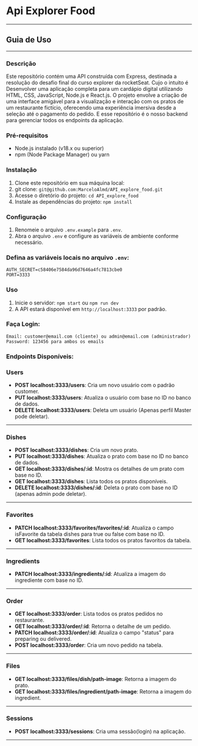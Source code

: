 <h1> Api Explorer Food</h1>
<hr/>
<h2>Guia de Uso</h2>

<hr>

<h3>Descrição</h3>
<p>Este repositório contém uma API construída com Express, destinada a resolução do desafio final do curso explorer da rocketSeat. Cujo o intuito é Desenvolver uma aplicação completa para um cardápio digital utilizando HTML, CSS, JavaScript, Node.js e React.js. O projeto envolve a criação de uma interface amigável para a visualização e interação com os pratos de um restaurante fictício, oferecendo uma experiência imersiva desde a seleção até o pagamento do pedido. E esse repositório é o nosso backend para gerenciar todos os endpoints da aplicação.</p>

<h3>Pré-requisitos</h3>
<ul>
    <li>Node.js instalado (v18.x ou superior)</li>
    <li>npm (Node Package Manager) ou yarn</li>
</ul>

<h3>Instalação</h3>
<ol>
    <li>Clone este repositório em sua máquina local:
        <li>git clone: <code>git@github.com:MarceloAlmd/API_explore_food.git</code></li>
    <li>Acesse o diretório do projeto:
        <code>cd API_explore_food</code></li>
    <li>Instale as dependências do projeto:
        <code>npm install</code></li>
</ol>

<h3>Configuração</h3>
<ol>
    <li>Renomeie o arquivo <code>.env.example</code> para <code>.env</code>.</li>
    <li>Abra o arquivo <code>.env</code> e configure as variáveis de ambiente conforme necessário.</li>
</ol>
 <h3>Defina as variáveis locais no arquivo <code>.env</code>:</h3>

```plaintext
AUTH_SECRET=c58406e7584da96d7646a4fc7813cbe0
PORT=3333
```

<h3>Uso</h3>
<ol>
    <li>Inicie o servidor:
        <code>npm start</code> ou <code>npm run dev</code></li>
        </li>
    <li>A API estará disponível em <code>http://localhost:3333</code> por padrão.</li>
</ol>

<h3>Faça Login:</h3>

```plaintext
Email: customer@email.com (cliente) ou admin@email.com (administrador)
Password: 123456 para ambos os emails
```

<h3>Endpoints Disponíveis:</h3>
<h3>Users</h3>
<ul>
  <li><strong>POST localhost:3333/users</strong>: Cria um novo usuário com o padrão customer.</li>
  <li><strong>PUT localhost:3333/users</strong>: Atualiza o usuário com base no ID no banco de dados.</li>
  <li><strong>DELETE localhost:3333/users</strong>: Deleta um usuário (Apenas perfil Master pode deletar).</li>  
</ul>

<hr/>

<h3>Dishes</h3>
<ul>
  <li><strong>POST localhost:3333/dishes</strong>: Cria um novo prato.</li>
  <li><strong>PUT localhost:3333/dishes</strong>: Atualiza o prato com base no ID no banco de dados.</li>
  <li><strong>GET localhost:3333/dishes/:id</strong>: Mostra os detalhes de um prato com base no ID.</li>
  <li><strong>GET localhost:3333/dishes</strong>: Lista todos os pratos disponíveis.</li>
  <li><strong>DELETE localhost:3333/dishes/:id</strong>: Deleta o prato com base no ID (apenas admin pode deletar).</li>  
</ul>

<hr/>

<h3>Favorites</h3>
<ul>
  <li><strong>PATCH localhost:3333/favorites/favorites/:id</strong>: Atualiza o campo isFavorite da tabela dishes para true ou false com base no ID.</li>
  <li><strong>GET localhost:3333/favorites</strong>: Lista todos os pratos favoritos da tabela.</li>
</ul>

<hr/>

<h3>Ingredients</h3>
<ul>
  <li><strong>PATCH localhost:3333/ingredients/:id</strong>: Atualiza a imagem do ingrediente com base no ID.</li>
</ul>

<hr/>

<h3>Order</h3>
<ul>
  <li><strong>GET localhost:3333/order</strong>: Lista todos os pratos pedidos no restaurante.</li>
  <li><strong>GET localhost:3333/order/:id</strong>: Retorna o detalhe de um pedido.</li>
  <li><strong>PATCH localhost:3333/order/:id</strong>: Atualiza o campo "status" para preparing ou delivered.</li>
  <li><strong>POST localhost:3333/order</strong>: Cria um novo pedido na tabela.</li>
</ul>

<hr/>

<h3>Files</h3>
<ul>
  <li><strong>GET localhost:3333/files/dish/path-image</strong>: Retorna a imagem do prato.</li>
  <li><strong>GET localhost:3333/files/ingredient/path-image</strong>: Retorna a imagem do ingredient.</li>
</ul>

<hr/>

<h3>Sessions</h3>
<ul>
  <li><strong>POST localhost:3333/sessions</strong>: Cria uma sessão(login) na aplicação.</li>
</ul>

<hr/>
